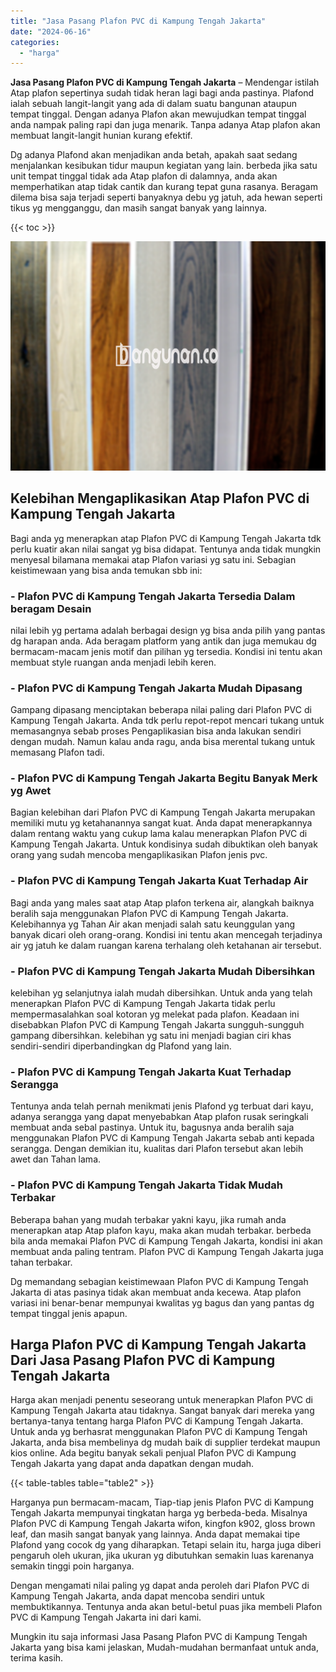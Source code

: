 ```yaml
---
title: "Jasa Pasang Plafon PVC di Kampung Tengah Jakarta"
date: "2024-06-16"
categories: 
  - "harga"
---
```


**Jasa Pasang Plafon PVC di Kampung Tengah Jakarta** – Mendengar istilah Atap plafon sepertinya sudah tidak heran lagi bagi anda pastinya. Plafond ialah sebuah langit-langit yang ada di dalam suatu bangunan ataupun tempat tinggal. Dengan adanya Plafon akan mewujudkan tempat tinggal anda nampak paling rapi dan juga menarik. Tanpa adanya Atap plafon akan membuat langit-langit hunian kurang efektif.

Dg adanya Plafond akan menjadikan anda betah, apakah saat sedang menjalankan kesibukan tidur maupun kegiatan yang lain. berbeda jika satu unit tempat tinggal tidak ada Atap plafon di dalamnya, anda akan memperhatikan atap tidak cantik dan kurang tepat guna rasanya. Beragam dilema bisa saja terjadi seperti banyaknya debu yg jatuh, ada hewan seperti tikus yg mengganggu, dan masih sangat banyak yang lainnya.

{{< toc >}}

![Jasa Pasang Plafon PVC di Kampung Tengah Jakarta](/images/flafond-pvc-murah28.png)

## Kelebihan Mengaplikasikan Atap Plafon PVC di Kampung Tengah Jakarta

Bagi anda yg menerapkan atap Plafon PVC di Kampung Tengah Jakarta tdk perlu kuatir akan nilai sangat yg bisa didapat. Tentunya anda tidak mungkin menyesal bilamana memakai atap Plafon variasi yg satu ini. Sebagian keistimewaan yang bisa anda temukan sbb ini:

### \- Plafon PVC di Kampung Tengah Jakarta Tersedia Dalam beragam Desain

nilai lebih yg pertama adalah berbagai design yg bisa anda pilih yang pantas dg harapan anda. Ada beragam platform yang antik dan juga memukau dg bermacam-macam jenis motif dan pilihan yg tersedia. Kondisi ini tentu akan membuat style ruangan anda menjadi lebih keren.

### \- Plafon PVC di Kampung Tengah Jakarta Mudah Dipasang

Gampang dipasang menciptakan beberapa nilai paling dari Plafon PVC di Kampung Tengah Jakarta. Anda tdk perlu repot-repot mencari tukang untuk memasangnya sebab proses Pengaplikasian bisa anda lakukan sendiri dengan mudah. Namun kalau anda ragu, anda bisa merental tukang untuk memasang Plafon tadi.

### \- Plafon PVC di Kampung Tengah Jakarta Begitu Banyak Merk yg Awet

Bagian kelebihan dari Plafon PVC di Kampung Tengah Jakarta merupakan memiliki mutu yg ketahanannya sangat kuat. Anda dapat menerapkannya dalam rentang waktu yang cukup lama kalau menerapkan Plafon PVC di Kampung Tengah Jakarta. Untuk kondisinya sudah dibuktikan oleh banyak orang yang sudah mencoba mengaplikasikan Plafon jenis pvc.

### \- Plafon PVC di Kampung Tengah Jakarta Kuat Terhadap Air

Bagi anda yang males saat atap Atap plafon terkena air, alangkah baiknya beralih saja menggunakan Plafon PVC di Kampung Tengah Jakarta. Kelebihannya yg Tahan Air akan menjadi salah satu keunggulan yang banyak dicari oleh orang-orang. Kondisi ini tentu akan mencegah terjadinya air yg jatuh ke dalam ruangan karena terhalang oleh ketahanan air tersebut.

### \- Plafon PVC di Kampung Tengah Jakarta Mudah Dibersihkan

kelebihan yg selanjutnya ialah mudah dibersihkan. Untuk anda yang telah menerapkan Plafon PVC di Kampung Tengah Jakarta tidak perlu mempermasalahkan soal kotoran yg melekat pada plafon. Keadaan ini disebabkan Plafon PVC di Kampung Tengah Jakarta sungguh-sungguh gampang dibersihkan. kelebihan yg satu ini menjadi bagian ciri khas sendiri-sendiri diperbandingkan dg Plafond yang lain.

### \- Plafon PVC di Kampung Tengah Jakarta Kuat Terhadap Serangga

Tentunya anda telah pernah menikmati jenis Plafond yg terbuat dari kayu, adanya serangga yang dapat menyebabkan Atap plafon rusak seringkali membuat anda sebal pastinya. Untuk itu, bagusnya anda beralih saja menggunakan Plafon PVC di Kampung Tengah Jakarta sebab anti kepada serangga. Dengan demikian itu, kualitas dari Plafon tersebut akan lebih awet dan Tahan lama.

### \- Plafon PVC di Kampung Tengah Jakarta Tidak Mudah Terbakar

Beberapa bahan yang mudah terbakar yakni kayu, jika rumah anda menerapkan atap Atap plafon kayu, maka akan mudah terbakar. berbeda bila anda memakai Plafon PVC di Kampung Tengah Jakarta, kondisi ini akan membuat anda paling tentram. Plafon PVC di Kampung Tengah Jakarta juga tahan terbakar.

Dg memandang sebagian keistimewaan Plafon PVC di Kampung Tengah Jakarta di atas pasinya tidak akan membuat anda kecewa. Atap plafon variasi ini benar-benar mempunyai kwalitas yg bagus dan yang pantas dg tempat tinggal jenis apapun.

## Harga Plafon PVC di Kampung Tengah Jakarta Dari Jasa Pasang Plafon PVC di Kampung Tengah Jakarta

Harga akan menjadi penentu seseorang untuk menerapkan Plafon PVC di Kampung Tengah Jakarta atau tidaknya. Sangat banyak dari mereka yang bertanya-tanya tentang harga Plafon PVC di Kampung Tengah Jakarta. Untuk anda yg berhasrat menggunakan Plafon PVC di Kampung Tengah Jakarta, anda bisa membelinya dg mudah baik di supplier terdekat maupun kios online. Ada begitu banyak sekali penjual Plafon PVC di Kampung Tengah Jakarta yang dapat anda dapatkan dengan mudah.

{{< table-tables table="table2" >}}

Harganya pun bermacam-macam, Tiap-tiap jenis Plafon PVC di Kampung Tengah Jakarta mempunyai tingkatan harga yg berbeda-beda. Misalnya Plafon PVC di Kampung Tengah Jakarta wifon, kingfon k902, gloss brown leaf, dan masih sangat banyak yang lainnya. Anda dapat memakai tipe Plafond yang cocok dg yang diharapkan. Tetapi selain itu, harga juga diberi pengaruh oleh ukuran, jika ukuran yg dibutuhkan semakin luas karenanya semakin tinggi poin harganya.

Dengan mengamati nilai paling yg dapat anda peroleh dari Plafon PVC di Kampung Tengah Jakarta, anda dapat mencoba sendiri untuk membuktikannya. Tentunya anda akan betul-betul puas jika membeli Plafon PVC di Kampung Tengah Jakarta ini dari kami.

Mungkin itu saja informasi Jasa Pasang Plafon PVC di Kampung Tengah Jakarta yang bisa kami jelaskan, Mudah-mudahan bermanfaat untuk anda, terima kasih.
